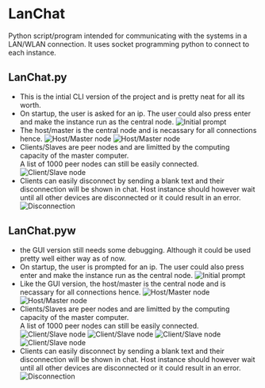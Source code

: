 # LanChat

Python script/program intended for communicating with the systems in a LAN/WLAN connection.
It uses socket programming python to connect to each instance.

## LanChat.py
* This is the intial CLI version of the project and is pretty neat for all its worth.
* On startup, the user is asked for an ip. The user could also press enter and make the instance run as the central node.
![Initial prompt](/screencaps/screencapscli_01.png)
* The host/master is the central node and is necassary for all connections hence.
![Host/Master node](/screencaps/screencapscli_02.png)
![Host/Master node](/screencaps/screencapscli_03.png)
* Clients/Slaves are peer nodes and are limitted by the computing capacity of the master computer.<br>A list of 1000 peer nodes can still be easily connected.
![Client/Slave node](/screencaps/screencapscli_04.png)
* Clients can easily disconnect by sending a blank text and their disconnection will be shown in chat. Host instance should however wait until all other devices are disconnected or it could result in an error.
![Disconnection](/screencaps/screencapscli_05.png)

## LanChat.pyw
* the GUI version still needs some debugging. Although it could be used pretty well either way as of now.
* On startup, the user is prompted for an ip. The user could also press enter and make the instance run as the central node.
![Initial prompt](/screencaps/screencapsgui_01.png)
* Like the GUI version, the host/master is the central node and is necassary for all connections hence.
![Host/Master node](/screencaps/screencapsgui_02.png)
![Host/Master node](/screencaps/screencapsgui_03.png)
* Clients/Slaves are peer nodes and are limitted by the computing capacity of the master computer.<br>A list of 1000 peer nodes can still be easily connected.
![Client/Slave node](/screencaps/screencapsgui_04.png)
![Client/Slave node](/screencaps/screencapsgui_05.png)
![Client/Slave node](/screencaps/screencapsgui_06.png)
![Client/Slave node](/screencaps/screencapsgui_07.png)
* Clients can easily disconnect by sending a blank text and their disconnection will be shown in chat. Host instance should however wait until all other devices are disconnected or it could result in an error.
![Disconnection](/screencaps/screencapsgui_08.png)
